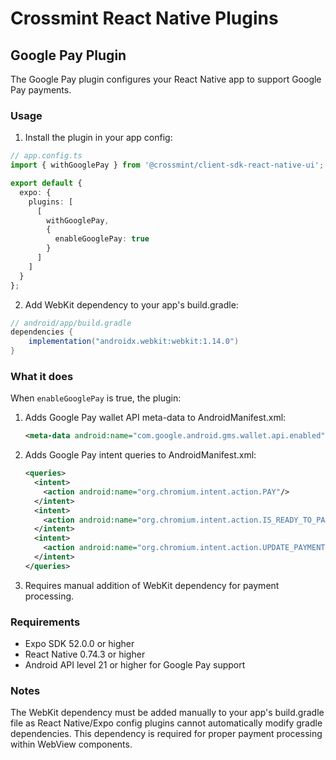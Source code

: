# Crossmint React Native Plugins

## Google Pay Plugin

The Google Pay plugin configures your React Native app to support Google Pay payments.

### Usage

1. Install the plugin in your app config:

```typescript
// app.config.ts
import { withGooglePay } from '@crossmint/client-sdk-react-native-ui';

export default {
  expo: {
    plugins: [
      [
        withGooglePay,
        {
          enableGooglePay: true
        }
      ]
    ]
  }
};
```

2. Add WebKit dependency to your app's build.gradle:

```gradle
// android/app/build.gradle
dependencies {
    implementation("androidx.webkit:webkit:1.14.0")
}
```

### What it does

When `enableGooglePay` is true, the plugin:

1. Adds Google Pay wallet API meta-data to AndroidManifest.xml:
   ```xml
   <meta-data android:name="com.google.android.gms.wallet.api.enabled" android:value="true"/>
   ```

2. Adds Google Pay intent queries to AndroidManifest.xml:
   ```xml
   <queries>
     <intent>
       <action android:name="org.chromium.intent.action.PAY"/>
     </intent>
     <intent>
       <action android:name="org.chromium.intent.action.IS_READY_TO_PAY"/>
     </intent>
     <intent>
       <action android:name="org.chromium.intent.action.UPDATE_PAYMENT_DETAILS"/>
     </intent>
   </queries>
   ```

3. Requires manual addition of WebKit dependency for payment processing.

### Requirements

- Expo SDK 52.0.0 or higher
- React Native 0.74.3 or higher
- Android API level 21 or higher for Google Pay support

### Notes

The WebKit dependency must be added manually to your app's build.gradle file as React Native/Expo config plugins cannot automatically modify gradle dependencies. This dependency is required for proper payment processing within WebView components.
